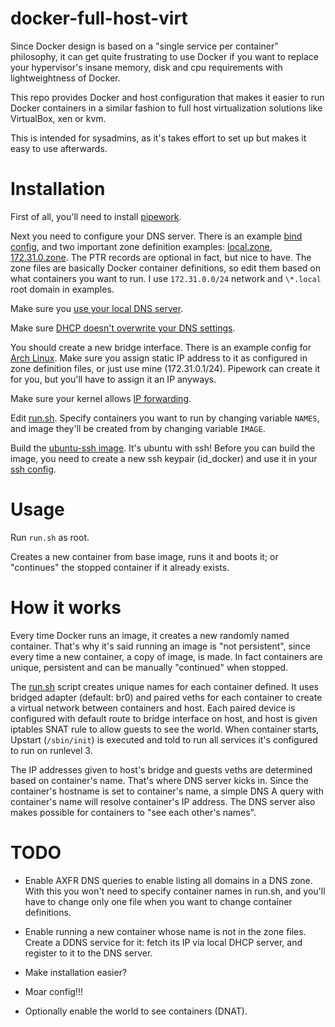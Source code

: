 docker-full-host-virt
=====================

Since Docker design is based on a "single service per container" philosophy, it can get quite frustrating to use Docker if you want to replace your hypervisor's insane memory, disk and cpu requirements with lightweightness of Docker.

This repo provides Docker and host configuration that makes it easier to run Docker containers in a similar fashion to full host virtualization solutions like VirtualBox, xen or kvm.

This is intended for sysadmins, as it's takes effort to set up but makes it easy to use afterwards.


Installation
============

First of all, you'll need to install [pipework](https://github.com/jpetazzo/pipework).

Next you need to configure your DNS server. There is an example [bind config](etc/named.conf), and two important zone definition examples: [local.zone](var/named/local.zone), [172.31.0.zone](var/named/172.31.0.zone). The PTR records are optional in fact, but nice to have. The zone files are basically Docker container definitions, so edit them based on what containers you want to run. I use `172.31.0.0/24` network and `\*.local` root domain in examples.

Make sure you [use your local DNS server](etc/resolv.conf).

Make sure [DHCP doesn't overwrite your DNS settings](etc/dhcpcd.conf).

You should create a new bridge interface. There is an example config for [Arch Linux](etc/netctl/docker-bridge). Make sure you assign static IP address to it as configured in zone definition files, or just use mine (172.31.0.1/24). Pipework can create it for you, but you'll have to assign it an IP anyways.

Make sure your kernel allows [IP forwarding](etc/sysctl.d/99-sysctl.conf).

Edit [run.sh](run.sh). Specify containers you want to run by changing variable `NAMES`, and image they'll be created from by changing variable `IMAGE`.

Build the [ubuntu-ssh image](Dockerfile). It's ubuntu with ssh! Before you can build the image, you need to create a new ssh keypair (id_docker) and use it in your [ssh config](home/.ssh/config).


Usage
=====

Run `run.sh` as root.

Creates a new container from base image, runs it and boots it; or "continues" the stopped container if it already exists.


How it works
============

Every time Docker runs an image, it creates a new randomly named container. That's why it's said running an image is "not persistent", since every time a new container, a copy of image, is made. In fact containers are unique, persistent and can be manually "continued" when stopped.

The [run.sh](run.sh) script creates unique names for each container defined. It uses bridged adapter (default: br0) and paired veths for each container to create a virtual network between containers and host. Each paired device is configured with default route to bridge interface on host, and host is given iptables SNAT rule to allow guests to see the world. When container starts, Upstart (`/sbin/init`) is executed and told to run all services it's configured to run on runlevel 3.

The IP addresses given to host's bridge and guests veths are determined based on container's name. That's where DNS server kicks in. Since the container's hostname is set to container's name, a simple DNS A query with container's name will resolve container's IP address. The DNS server also makes possible for containers to "see each other's names".


TODO
====

 * Enable AXFR DNS queries to enable listing all domains in a  DNS zone. With this you won't need to specify container names in run.sh, and you'll have to change only one file when you want to change container definitions.

 * Enable running a new container whose name is not in the zone files. Create a DDNS service for it: fetch its IP via local DHCP server, and register to it to the DNS server.

 * Make installation easier?

 * Moar config!!!

 * Optionally enable the world to see containers (DNAT).

